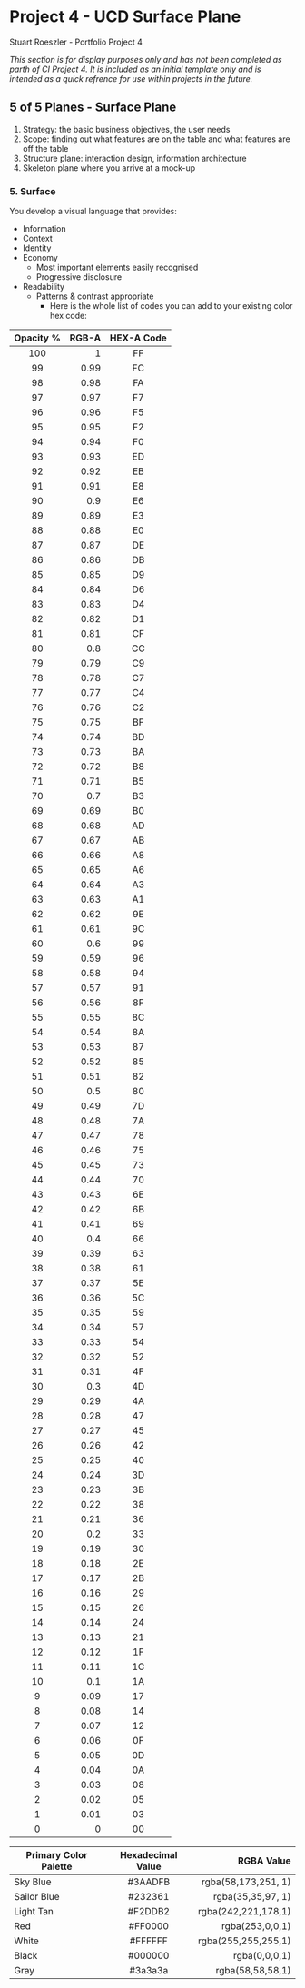 # Project 4 - UCD Surface Plane
Stuart Roeszler - Portfolio Project 4

_This section is for display purposes only and has not been completed as parth of CI Project 4. It is included as an initial template only and is intended as a quick refrence for use within projects in the future._

## 5 of 5 Planes - Surface Plane

1. Strategy: the basic business objectives, the user needs
2. Scope: finding out what features are on the table and what features are off the table
3. Structure plane: interaction design, information architecture
4. Skeleton plane where you arrive at a mock-up

### 5. Surface

You develop a visual language that provides:
- Information
- Context
- Identity
- Economy
  - Most important elements easily recognised
  - Progressive disclosure
- Readability 
  - Patterns & contrast appropriate
    - Here is the whole list of codes you can add to your existing color hex code: 

| Opacity % | RGB-A | HEX-A Code | 
| :-: | -: | :-: |
100 | 1 | FF
99  | 0.99 | FC
98 | 0.98 | FA
97 | 0.97 | F7
96 | 0.96 | F5
95 | 0.95 | F2
94 | 0.94 | F0
93 | 0.93 | ED
92 | 0.92 | EB
91 | 0.91 | E8
90 | 0.9  | E6
89 | 0.89 | E3
88 | 0.88 | E0
87 | 0.87 | DE
86 | 0.86 | DB
85 | 0.85 | D9
84 | 0.84 | D6
83 | 0.83 | D4
82 | 0.82 | D1
81 | 0.81 | CF
80 | 0.8  | CC
79 | 0.79 | C9
78 | 0.78 | C7
77 | 0.77 | C4
76 | 0.76 | C2
75 | 0.75 | BF
74 | 0.74 | BD
73 | 0.73 | BA
72 | 0.72 | B8
71 | 0.71 | B5
70 | 0.7 | B3
69 | 0.69 | B0
68 | 0.68 | AD
67 | 0.67 | AB
66 | 0.66 | A8
65 | 0.65 | A6
64 | 0.64 | A3
63 | 0.63 | A1
62 | 0.62 | 9E
61 | 0.61 | 9C
60 | 0.6 | 99
59 | 0.59 | 96
58 | 0.58 | 94
57 | 0.57 | 91
56 | 0.56 | 8F
55 | 0.55 | 8C
54 | 0.54 | 8A
53 | 0.53 | 87
52 | 0.52 | 85
51 | 0.51 | 82
50 | 0.5  | 80
49 | 0.49 | 7D
48 | 0.48 | 7A
47 | 0.47 | 78
46 | 0.46 | 75
45 | 0.45 | 73
44 | 0.44 | 70
43 | 0.43 | 6E
42 | 0.42 | 6B
41 | 0.41 | 69
40 | 0.4  | 66
39 | 0.39 | 63
38 | 0.38 | 61
37 | 0.37 | 5E
36 | 0.36 | 5C
35 | 0.35 | 59
34 | 0.34 | 57
33 | 0.33 | 54
32 | 0.32 | 52
31 | 0.31 | 4F
30 | 0.3  | 4D
29 | 0.29 | 4A
28 | 0.28 | 47
27 | 0.27 | 45
26 | 0.26 | 42
25 | 0.25 | 40
24 | 0.24 | 3D
23 | 0.23 | 3B
22 | 0.22 | 38
21 | 0.21 | 36
20 | 0.2 | 33
19 | 0.19 | 30
18 | 0.18 | 2E
17 | 0.17 | 2B
16 | 0.16 | 29
15 | 0.15 | 26
14 | 0.14 | 24
13 | 0.13 | 21
12 | 0.12 | 1F
11 | 0.11 | 1C
10 | 0.1 | 1A
9  | 0.09 | 17
8  | 0.08 | 14
7  | 0.07 | 12
6  | 0.06 | 0F
5  | 0.05 | 0D
4  | 0.04 | 0A
3  | 0.03 | 08
2  | 0.02 | 05
1  | 0.01 | 03
0  | 0 | 00

| Primary Color Palette | Hexadecimal Value | RGBA Value  |
  | - |:-:| -:|
  | Sky Blue | #3AADFB | rgba(58,173,251, 1) |
  | Sailor Blue | #232361 | rgba(35,35,97, 1) |
  | Light Tan | #F2DDB2 | rgba(242,221,178,1) |
  | Red | #FF0000 | rgba(253,0,0,1) |
  | White | #FFFFFF | rgba(255,255,255,1) |
  | Black | #000000 | rgba(0,0,0,1) |
  | Gray | #3a3a3a | rgba(58,58,58,1) |